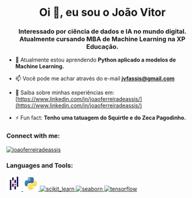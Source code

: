 <h1 align="center">Oi 👋, eu sou o João Vitor</h1>
<h3 align="center">Interessado por ciência de dados e IA no mundo digital. Atualmente cursando MBA de Machine Learning na XP Educação.</h3>

- 🌱 Atualmente estou aprendendo **Python aplicado a modelos de Machine Learning.**

- 📫 Você pode me achar através do e-mail **jvfassis@gmail.com**

- 📄 Saiba sobre minhas experiências em: [https://www.linkedin.com/in/joaoferreiradeassis/](https://www.linkedin.com/in/joaoferreiradeassis/)

- ⚡ Fun fact: **Tenho uma tatuagem do Squirtle e do Zeca Pagodinho.**

<h3 align="left">Connect with me:</h3>
<p align="left">
<a href="https://linkedin.com/in/joaoferreiradeassis" target="blank"><img align="center" src="https://raw.githubusercontent.com/rahuldkjain/github-profile-readme-generator/master/src/images/icons/Social/linked-in-alt.svg" alt="joaoferreiradeassis" height="30" width="40" /></a>
</p>

<h3 align="left">Languages and Tools:</h3>
<p align="left"> <a href="https://pandas.pydata.org/" target="_blank" rel="noreferrer"> <img src="https://raw.githubusercontent.com/devicons/devicon/2ae2a900d2f041da66e950e4d48052658d850630/icons/pandas/pandas-original.svg" alt="pandas" width="40" height="40"/> </a> <a href="https://www.python.org" target="_blank" rel="noreferrer"> <img src="https://raw.githubusercontent.com/devicons/devicon/master/icons/python/python-original.svg" alt="python" width="40" height="40"/> </a> <a href="https://scikit-learn.org/" target="_blank" rel="noreferrer"> <img src="https://upload.wikimedia.org/wikipedia/commons/0/05/Scikit_learn_logo_small.svg" alt="scikit_learn" width="40" height="40"/> </a> <a href="https://seaborn.pydata.org/" target="_blank" rel="noreferrer"> <img src="https://seaborn.pydata.org/_images/logo-mark-lightbg.svg" alt="seaborn" width="40" height="40"/> </a> <a href="https://www.tensorflow.org" target="_blank" rel="noreferrer"> <img src="https://www.vectorlogo.zone/logos/tensorflow/tensorflow-icon.svg" alt="tensorflow" width="40" height="40"/> </a> </p>
